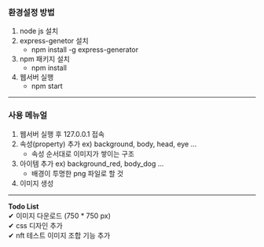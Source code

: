 ### 환경설정 방법

1. node js 설치
2. express-genetor 설치
   - npm install -g express-generator
3. npm 패키지 설치
   - npm install
4. 웹서버 실행
   - npm start

---

### 사용 메뉴얼
1. 웹서버 실행 후 127.0.0.1 접속
2. 속성(property) 추가
   ex) background, body, head, eye ...
   * 속성 순서대로 이미지가 쌓이는 구조
3. 아이템 추가
   ex) background_red, body_dog ...
   * 배경이 투명한 png 파일로 할 것
4. 이미지 생성

---

__Todo List__   
✔ 이미지 다운로드 (750 * 750 px)   
✔ css 디자인 추가   
✔ nft 테스트 이미지 조합 기능 추가   
